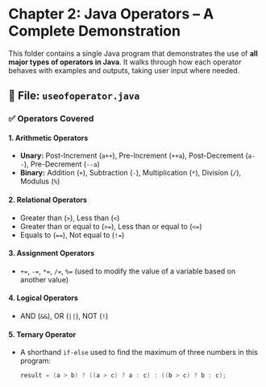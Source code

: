 # Chapter 2: Java Operators – A Complete Demonstration

This folder contains a single Java program that demonstrates the use of **all major types of operators in Java**. It walks through how each operator behaves with examples and outputs, taking user input where needed.

## 📄 File: `useofoperator.java`

### ✅ Operators Covered

#### 1. **Arithmetic Operators**
- **Unary:** Post-Increment (`a++`), Pre-Increment (`++a`), Post-Decrement (`a--`), Pre-Decrement (`--a`)
- **Binary:** Addition (`+`), Subtraction (`-`), Multiplication (`*`), Division (`/`), Modulus (`%`)

#### 2. **Relational Operators**
- Greater than (`>`), Less than (`<`)
- Greater than or equal to (`>=`), Less than or equal to (`<=`)
- Equals to (`==`), Not equal to (`!=`)

#### 3. **Assignment Operators**
- `+=`, `-=`, `*=`, `/=`, `%=` (used to modify the value of a variable based on another value)

#### 4. **Logical Operators**
- AND (`&&`), OR (`||`), NOT (`!`)

#### 5. **Ternary Operator**
- A shorthand `if-else` used to find the maximum of three numbers in this program:
  ```java
  result = (a > b) ? ((a > c) ? a : c) : ((b > c) ? b : c);